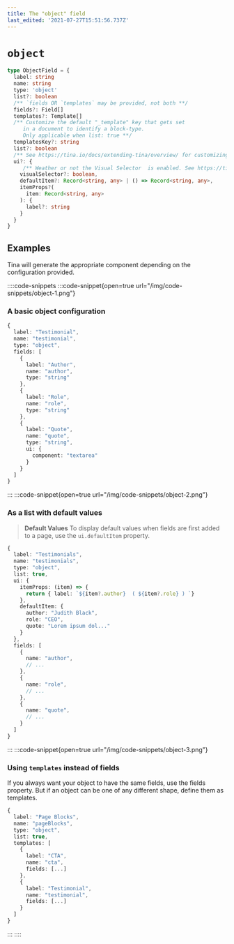 ```yaml
---
title: The "object" field
last_edited: '2021-07-27T15:51:56.737Z'
---
```


# `object`

```ts
type ObjectField = {
  label: string
  name: string
  type: 'object'
  list?: boolean
  /** `fields OR `templates` may be provided, not both **/
  fields?: Field[]
  templates?: Template[]
  /** Customize the default "_template" key that gets set
     in a document to identify a block-type.
     Only applicable when list: true **/
  templatesKey?: string
  list?: boolean
  /** See https://tina.io/docs/extending-tina/overview/ for customizing the UI **/
  ui?: {
     /** Weather or not the Visual Selector  is enabled. See https://tina.io/docs/editing/blocks/#adding-a-visual-block-selector-experimental **/
    visualSelector?: boolean,
    defaultItem?: Record<string, any> | () => Record<string, any>,
    itemProps?(
      item: Record<string, any>
    ): {
      label?: string
    }
  }
}
```

## Examples

Tina will generate the appropriate component depending on the
configuration provided.

::::code-snippets
:::code-snippet{open=true url="/img/code-snippets/object-1.png"}

### A basic object configuration

```ts
{
  label: "Testimonial",
  name: "testimonial",
  type: "object",
  fields: [
    {
      label: "Author",
      name: "author",
      type: "string"
    },
    {
      label: "Role",
      name: "role",
      type: "string"
    },
    {
      label: "Quote",
      name: "quote",
      type: "string",
      ui: {
        component: "textarea"
      }
    }
  ]
}
```

:::
:::code-snippet{open=true url="/img/code-snippets/object-2.png"}

### As a list with default values

> **Default Values**
> To display default values when fields are first added to a page, use the `ui.defaultItem` property.

```ts
{
  label: "Testimonials",
  name: "testimonials",
  type: "object",
  list: true,
  ui: {
    itemProps: (item) => {
      return { label: `${item?.author}  ( ${item?.role} ) `}
    },
    defaultItem: {
      author: "Judith Black",
      role: "CEO",
      quote: "Lorem ipsum dol..."
    }
  },
  fields: [
    {
      name: "author",
      // ...
    },
    {
      name: "role",
      // ...
    },
    {
      name: "quote",
      // ...
    }
  ]
}
```

:::
:::code-snippet{open=true url="/img/code-snippets/object-3.png"}

### Using `templates` instead of fields

If you always want your object to have the same fields, use the fields property. But if an object can be one of any different shape, define them as templates.

```ts
{
  label: "Page Blocks",
  name: "pageBlocks",
  type: "object",
  list: true,
  templates: [
    {
      label: "CTA",
      name: "cta",
      fields: [...]
    },
    {
      label: "Testimonial",
      name: "testimonial",
      fields: [...]
    }
  ]
}
```

:::
::::
